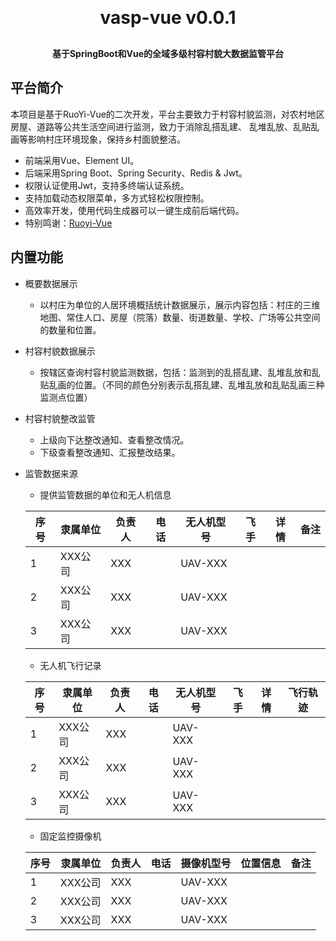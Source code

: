 
<h1 align="center" style="margin: 30px 0 30px; font-weight: bold;">vasp-vue v0.0.1</h1>
<h4 align="center">基于SpringBoot和Vue的全域多级村容村貌大数据监管平台</h4>

## 平台简介

本项目是基于RuoYi-Vue的二次开发，平台主要致力于村容村貌监测，对农村地区房屋、道路等公共生活空间进行监测，致力于消除乱搭乱建、 乱堆乱放、乱贴乱画等影响村庄环境现象，保持乡村面貌整洁。 
* 前端采用Vue、Element UI。
* 后端采用Spring Boot、Spring Security、Redis & Jwt。
* 权限认证使用Jwt，支持多终端认证系统。
* 支持加载动态权限菜单，多方式轻松权限控制。
* 高效率开发，使用代码生成器可以一键生成前后端代码。
* 特别鸣谢：[Ruoyi-Vue](https://github.com/yangzongzhuan/RuoYi-Vue)

## 内置功能

* 概要数据展示
    * 以村庄为单位的人居环境概括统计数据展示，展示内容包括：村庄的三维地图、常住人口、房屋（院落）数量、街道数量、学校、广场等公共空间的数量和位置。
    
* 村容村貌数据展示
    * 按辖区查询村容村貌监测数据，包括：监测到的乱搭乱建、乱堆乱放和乱贴乱画的位置。（不同的颜色分别表示乱搭乱建、乱堆乱放和乱贴乱画三种监测点位置）
    
* 村容村貌整改监管
    * 上级向下达整改通知、查看整改情况。
    * 下级查看整改通知、汇报整改结果。
    
* 监管数据来源
    * 提供监管数据的单位和无人机信息
    
    | 序号 | 隶属单位  | 负责人 |  电话 | 无人机型号   | 飞手 | 详情 |  备注 |
    |----|-------|-----|-----|---------|----|----|-----|
    | 1  | XXX公司 | XXX |     | UAV-XXX |    |    |     | 
    | 2  | XXX公司 | XXX |     | UAV-XXX |    |    |     | 
    | 3  | XXX公司 | XXX |     | UAV-XXX |    |    |     |
    
    * 无人机飞行记录
    
    | 序号 | 隶属单位 | 负责人 |  电话 | 无人机型号   | 飞手 | 详情 |  飞行轨迹 |
    |----  |-------  |-----|-----|---------|----|----|-----|
    | 1    | XXX公司 | XXX |     | UAV-XXX |    |    |     | 
    | 2    | XXX公司 | XXX |     | UAV-XXX |    |    |     | 
    | 3    | XXX公司 | XXX |     | UAV-XXX |    |    |     |
        
    * 固定监控摄像机
    
    | 序号 | 隶属单位  | 负责人 |  电话 | 摄像机型号   | 位置信息 | 备注 |  
    |----|-------|-----|-----|---------|----|----|
    | 1  | XXX公司 | XXX |     | UAV-XXX |    |    |     
    | 2  | XXX公司 | XXX |     | UAV-XXX |    |    |     
    | 3  | XXX公司 | XXX |     | UAV-XXX |    |    |     